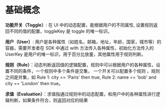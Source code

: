 # 基础概念

**功能开关（Toggle）**: 在 UI 中的动态配置，能根据用户的不同属性, 设置规则返回不同的值的配置，toggleKey 是 toggle 的唯一标识。

**用户（User）**: 用户是各种属性（如姓名，邮箱，地址，年龄，国家，城市等）的容器，需要开发者在 SDK 中通过 with 方法传入各种属性，初始化方法传入的 UserKey 是用户的唯一标识，用于百分比放量，其他属性用于规则判断。

**规则（Rule）**：动态判断返回值的逻辑配置，规则中可以根据用户的各种属性，设置不同的条件，一个规则中多个条件是交集， 一个开关可以配置多个规则 ，规则之间是并集，如 Rule 1:  city == 'Paris' then true, Rule 2: name == 'bob' and city == 'London' then true。

**求值（Evaluation）**：求值指通过规则中的动态配置，和用户中的各种属性进行逻辑判断，如果条件符合，则返回对应的结果
